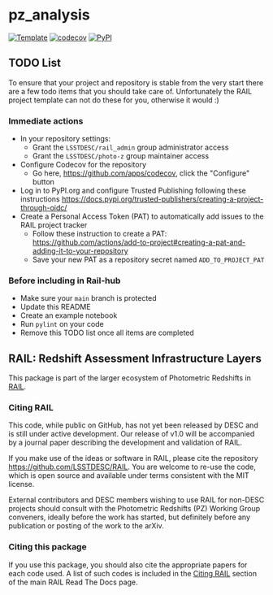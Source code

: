 # pz_analysis

[![Template](https://img.shields.io/badge/Template-LINCC%20Frameworks%20Python%20Project%20Template-brightgreen)](https://lincc-ppt.readthedocs.io/en/latest/)
[![codecov](https://codecov.io/gh/LSSTDESC/pz_analysis/branch/main/graph/badge.svg)](https://codecov.io/gh/LSSTDESC/pz_analysis)
[![PyPI](https://img.shields.io/pypi/v/pz_analysis?color=blue&logo=pypi&logoColor=white)](https://pypi.org/project/pz_analysis/)

## TODO List

To ensure that your project and repository is stable from the very start there 
are a few todo items that you should take care of. Unfortunately the RAIL project
template can not do these for you, otherwise it would :) 

### Immediate actions
- In your repository settings:
  -  Grant the `LSSTDESC/rail_admin` group administrator access
  -  Grant the `LSSTDESC/photo-z` group maintainer access
- Configure Codecov for the repository
  - Go here, https://github.com/apps/codecov, click the "Configure" button
- Log in to PyPI.org and configure Trusted Publishing following these instructions https://docs.pypi.org/trusted-publishers/creating-a-project-through-oidc/
- Create a Personal Access Token (PAT) to automatically add issues to the RAIL project tracker
  - Follow these instruction to create a PAT: https://github.com/actions/add-to-project#creating-a-pat-and-adding-it-to-your-repository 
  - Save your new PAT as a repository secret named `ADD_TO_PROJECT_PAT`

### Before including in Rail-hub
- Make sure your `main` branch is protected
- Update this README
- Create an example notebook
- Run `pylint` on your code
- Remove this TODO list once all items are completed


## RAIL: Redshift Assessment Infrastructure Layers

This package is part of the larger ecosystem of Photometric Redshifts
in [RAIL](https://github.com/LSSTDESC/RAIL).

### Citing RAIL

This code, while public on GitHub, has not yet been released by DESC and is
still under active development. Our release of v1.0 will be accompanied by a
journal paper describing the development and validation of RAIL.

If you make use of the ideas or software in RAIL, please cite the repository 
<https://github.com/LSSTDESC/RAIL>. You are welcome to re-use the code, which
is open source and available under terms consistent with the MIT license.

External contributors and DESC members wishing to use RAIL for non-DESC projects
should consult with the Photometric Redshifts (PZ) Working Group conveners,
ideally before the work has started, but definitely before any publication or 
posting of the work to the arXiv.

### Citing this package

If you use this package, you should also cite the appropriate papers for each
code used.  A list of such codes is included in the 
[Citing RAIL](https://lsstdescrail.readthedocs.io/en/stable/source/citing.html)
section of the main RAIL Read The Docs page.

